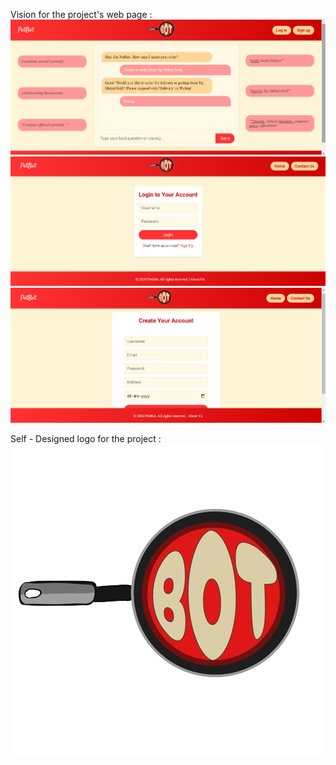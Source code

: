 Vision for the project's web page :
![Home Page](https://github.com/ttuhina/PotBot/blob/main/screenshots/Screenshot%202024-07-01%20120139.png)
![Login Page](https://github.com/ttuhina/PotBot/blob/main/screenshots/Screenshot%202024-07-01%20120205.png)
![Sign Up Page](https://github.com/ttuhina/PotBot/blob/main/screenshots/Screenshot%202024-07-01%20120251.png)

Self - Designed logo for the project :
![Logo](https://github.com/ttuhina/PotBot/blob/main/webpage/logo.png)
